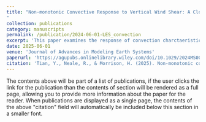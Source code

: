```yaml
---
title: "Non-monotonic Convective Response to Vertical Wind Shear: A Closer Look from Cloud Resolving Model Simulation![image](https://github.com/user-attachments/assets/f02f4292-1913-4215-9207-e7bb38f39536)
"
collection: publications
category: manuscripts
permalink: /publication/2024-06-01-LES_convection
excerpt: 'This paper examines the response of convection charctaeristics to various vertical linear shear profiles'
date: 2025-06-01
venue: 'Journal of Advances in Modeling Earth Systems'
paperurl: 'https://agupubs.onlinelibrary.wiley.com/doi/10.1029/2024MS004859'
citation: 'Tian, Y., Neale, R., & Morrison, H. (2025). Non-monotonic convective response to vertical wind shear: A closer look from cloud resolving model simulations. <I>Journal of Advances in Modeling Earth Systems,</I> <b>17,</b> e2024MS004859. https://doi.org/10.1029/2024MS004859'
---
```


The contents above will be part of a list of publications, if the user clicks the link for the publication than the contents of section will be rendered as a full page, allowing you to provide more information about the paper for the reader. When publications are displayed as a single page, the contents of the above "citation" field will automatically be included below this section in a smaller font.
